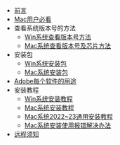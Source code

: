 *   [前言](前言.md)
*   [Mac用户必看](Mac用户必看.md)
*   查看系统版本号的方法
    *   [Win系统查看版本号方法](Win系统查看版本号方法.md)
    *   [Mac系统查看版本号及芯片方法](Mac系统查看版本号及芯片方法.md)
*   安装包
    *   [Win系统安装包](Win系统安装包.md)
    *   [Mac系统安装包](Mac系统安装包.md)
*   [Adobe每个软件的用途](Adobe每个软件的用途.md)
*   安装教程
    *   [Win系统安装教程](Win系统安装教程.md)
    *   [Mac系统安装教程](Mac系统安装教程.md)
    *   [Mac系统2022~23通用安装教程](Mac系统2022~23通用安装教程.md)
    *   [Mac系统安装使用报错解决办法](Mac系统安装使用报错解决办法.md)
*   [远程须知](远程须知.md)